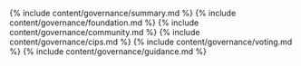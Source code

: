 {% include content/governance/summary.md %}
{% include content/governance/foundation.md %}
{% include content/governance/community.md %}
{% include content/governance/cips.md %}
{% include content/governance/voting.md %}
{% include content/governance/guidance.md %}
